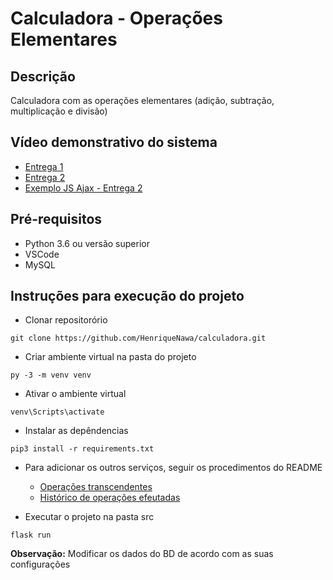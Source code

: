 # Calculadora - Operações Elementares

## Descrição
Calculadora com as operações elementares (adição, subtração, multiplicação e divisão)

## Vídeo demonstrativo do sistema
- [Entrega 1](https://www.youtube.com/watch?v=fcrcF_Gin-U)
- [Entrega 2](https://www.youtube.com/watch?v=Zz5B8AQII4U&ab_channel=HenriqueNawa)
- [Exemplo JS Ajax - Entrega 2](https://youtu.be/SPT3YjkgJhI)
## Pré-requisitos
- Python 3.6 ou versão superior
- VSCode
- MySQL

## Instruções para execução do projeto
- Clonar repositorório
```
git clone https://github.com/HenriqueNawa/calculadora.git
```
- Criar ambiente virtual na pasta do projeto
```
py -3 -m venv venv
```
- Ativar o ambiente virtual
```
venv\Scripts\activate
```
- Instalar as depêndencias 
```
pip3 install -r requirements.txt
```
- Para adicionar os outros serviços, seguir os procedimentos do README 
  - [Operações transcendentes](https://github.com/HenriqueNawa/calculadora-operacoes-transcendentes)
  - [Histórico de operações efeutadas](https://github.com/HenriqueNawa/calculadora-log)


- Executar o projeto na pasta src
```
flask run
```
**Observação:** Modificar os dados do BD de acordo com as suas configurações


